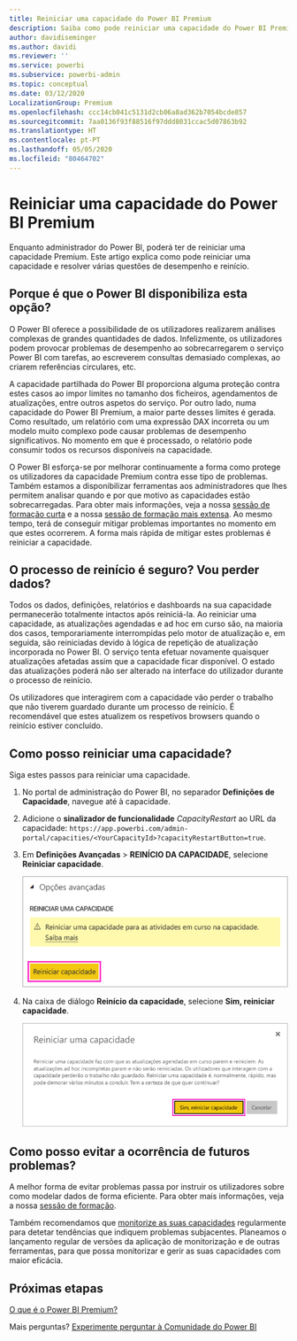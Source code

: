 ```yaml
---
title: Reiniciar uma capacidade do Power BI Premium
description: Saiba como pode reiniciar uma capacidade do Power BI Premium para resolver problemas de desempenho.
author: davidiseminger
ms.author: davidi
ms.reviewer: ''
ms.service: powerbi
ms.subservice: powerbi-admin
ms.topic: conceptual
ms.date: 03/12/2020
LocalizationGroup: Premium
ms.openlocfilehash: ccc14cb041c5131d2cb06a8ad362b7054bcde857
ms.sourcegitcommit: 7aa0136f93f88516f97ddd8031ccac5d07863b92
ms.translationtype: HT
ms.contentlocale: pt-PT
ms.lasthandoff: 05/05/2020
ms.locfileid: "80464702"
---
```

# <a name="restart-a-power-bi-premium-capacity"></a>Reiniciar uma capacidade do Power BI Premium

Enquanto administrador do Power BI, poderá ter de reiniciar uma capacidade Premium. Este artigo explica como pode reiniciar uma capacidade e resolver várias questões de desempenho e reinício.

## <a name="why-does-power-bi-provide-this-option"></a>Porque é que o Power BI disponibiliza esta opção?

O Power BI oferece a possibilidade de os utilizadores realizarem análises complexas de grandes quantidades de dados. Infelizmente, os utilizadores podem provocar problemas de desempenho ao sobrecarregarem o serviço Power BI com tarefas, ao escreverem consultas demasiado complexas, ao criarem referências circulares, etc.

A capacidade partilhada do Power BI proporciona alguma proteção contra estes casos ao impor limites no tamanho dos ficheiros, agendamentos de atualizações, entre outros aspetos do serviço. Por outro lado, numa capacidade do Power BI Premium, a maior parte desses limites é gerada. Como resultado, um relatório com uma expressão DAX incorreta ou um modelo muito complexo pode causar problemas de desempenho significativos. No momento em que é processado, o relatório pode consumir todos os recursos disponíveis na capacidade. 

O Power BI esforça-se por melhorar continuamente a forma como protege os utilizadores da capacidade Premium contra esse tipo de problemas. Também estamos a disponibilizar ferramentas aos administradores que lhes permitem analisar quando e por que motivo as capacidades estão sobrecarregadas. Para obter mais informações, veja a nossa [sessão de formação curta](https://www.youtube.com/watch?v=UgsjMbhi_Bk&feature=youtu.be) e a nossa [sessão de formação mais extensa](https://www.microsoft.com/businessapplicationssummit/video/BAS2018-2174). Ao mesmo tempo, terá de conseguir mitigar problemas importantes no momento em que estes ocorrerem. A forma mais rápida de mitigar estes problemas é reiniciar a capacidade.

## <a name="is-the-restart-process-safe-will-i-lose-any-data"></a>O processo de reinício é seguro? Vou perder dados?

Todos os dados, definições, relatórios e dashboards na sua capacidade permanecerão totalmente intactos após reiniciá-la. Ao reiniciar uma capacidade, as atualizações agendadas e ad hoc em curso são, na maioria dos casos, temporariamente interrompidas pelo motor de atualização e, em seguida, são reiniciadas devido à lógica de repetição de atualização incorporada no Power BI. O serviço tenta efetuar novamente quaisquer atualizações afetadas assim que a capacidade ficar disponível. O estado das atualizações poderá não ser alterado na interface do utilizador durante o processo de reinício. 

Os utilizadores que interagirem com a capacidade vão perder o trabalho que não tiverem guardado durante um processo de reinício. É recomendável que estes atualizem os respetivos browsers quando o reinício estiver concluído.

## <a name="how-do-i-restart-a-capacity"></a>Como posso reiniciar uma capacidade?

Siga estes passos para reiniciar uma capacidade.

1. No portal de administração do Power BI, no separador **Definições de Capacidade**, navegue até à capacidade. 

1. Adicione o **sinalizador de funcionalidade** *CapacityRestart* ao URL da capacidade: `https://app.powerbi.com/admin-portal/capacities/<YourCapacityId>?capacityRestartButton=true`.

1. Em **Definições Avançadas** > **REINÍCIO DA CAPACIDADE**, selecione **Reiniciar capacidade**.

    ![Reiniciar capacidade](media/service-admin-premium-restart/restart-capacity.png)

1. Na caixa de diálogo **Reinício da capacidade**, selecione **Sim, reiniciar capacidade**.

    ![Confirmar o reinício](media/service-admin-premium-restart/confirm-restart.png)

## <a name="how-can-i-prevent-issues-from-happening-in-the-future"></a>Como posso evitar a ocorrência de futuros problemas?

A melhor forma de evitar problemas passa por instruir os utilizadores sobre como modelar dados de forma eficiente. Para obter mais informações, veja a nossa [sessão de formação](https://www.microsoft.com/businessapplicationssummit/video/BAS2018-2170).

Também recomendamos que [monitorize as suas capacidades](service-admin-premium-monitor-capacity.md) regularmente para detetar tendências que indiquem problemas subjacentes. Planeamos o lançamento regular de versões da aplicação de monitorização e de outras ferramentas, para que possa monitorizar e gerir as suas capacidades com maior eficácia.

## <a name="next-steps"></a>Próximas etapas

[O que é o Power BI Premium?](service-premium-what-is.md)

Mais perguntas? [Experimente perguntar à Comunidade do Power BI](https://community.powerbi.com/)

